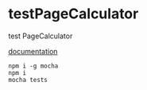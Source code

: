 # testPageCalculator
test PageCalculator

[documentation](http://ittown.info/pagecalculator/#!/api/PageCalculator)

```
npm i -g mocha
npm i
mocha tests
```
